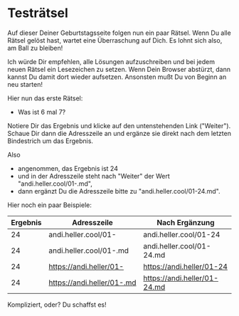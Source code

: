 Testrätsel
==========

Auf dieser Deiner Geburtstagsseite folgen nun ein paar
Rätsel. Wenn Du alle Rätsel gelöst hast, wartet eine Überraschung
auf Dich. Es lohnt sich also, am Ball zu bleiben!

Ich würde Dir empfehlen, alle Lösungen aufzuschreiben
und bei jedem neuen Rätsel ein Lesezeichen zu setzen.
Wenn Dein Browser abstürzt, dann kannst Du damit dort wieder
aufsetzen. Ansonsten mußt Du von Beginn an neu starten!

Hier nun das erste Rätsel:

- Was ist 6 mal 7?

Notiere Dir das Ergebnis und klicke auf den untenstehenden
Link ("Weiter"). Schaue Dir dann die Adresszeile an und
ergänze sie direkt nach dem letzten Bindestrich um das
Ergebnis.

Also

- angenommen, das Ergebnis ist 24
- und in der Adresszeile steht nach "Weiter" der Wert "andi.heller.cool/01-.md",
- dann ergänzt Du die Adresszeile bitte zu "andi.heller.cool/01-24.md".

Hier noch
ein paar Beispiele:

Ergebnis | Adresszeile                 | Nach Ergänzung
---------|-----------------------------|---------------------------
24       | andi.heller.cool/01-        | andi.heller.cool/01-24
24       | andi.heller.cool/01-.md     | andi.heller.cool/01-24.md
24       | https://andi.heller/01-     | https://andi.heller/01-24
24       | https://andi.heller/01-.md  | https://andi.heller/01-24.md

Kompliziert, oder? Du schaffst es!

<script type="text/javascript">
var nextUrl="/index.html#01-";
</script>

